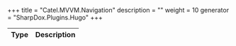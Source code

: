 

+++
title = "Catel.MVVM.Navigation" 
description = ""
weight = 10
generator = "SharpDox.Plugins.Hugo"
+++

Type|Description
---|---

